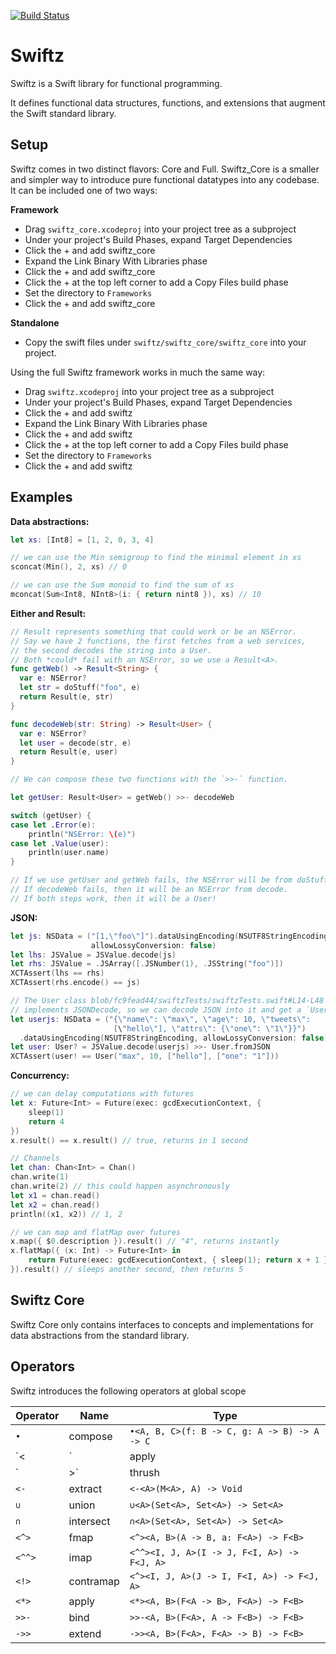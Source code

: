 [![Build Status](https://travis-ci.org/typelift/swiftz.svg)](https://travis-ci.org/typelift/swiftz)

Swiftz
======

Swiftz is a Swift library for functional programming.

It defines functional data structures, functions, and extensions that augment the Swift standard library.

Setup
-----

Swiftz comes in two distinct flavors: Core and Full.  Swiftz_Core is
a smaller and simpler way to introduce pure functional datatypes into any
codebase.  It can be included one of two ways:

**Framework**

- Drag `swiftz_core.xcodeproj` into your project tree as a subproject
- Under your project's Build Phases, expand Target Dependencies
- Click the + and add swiftz_core
- Expand the Link Binary With Libraries phase
- Click the + and add swiftz_core
- Click the + at the top left corner to add a Copy Files build phase
- Set the directory to `Frameworks`
- Click the + and add swiftz_core

**Standalone**

- Copy the swift files under `swiftz/swiftz_core/swiftz_core` into your
  project.

Using the full Swiftz framework works in much the same way:

- Drag `swiftz.xcodeproj` into your project tree as a subproject
- Under your project's Build Phases, expand Target Dependencies 
- Click the + and add swiftz
- Expand the Link Binary With Libraries phase
- Click the + and add swiftz
- Click the + at the top left corner to add a Copy Files build phase
- Set the directory to `Frameworks`
- Click the + and add swiftz

Examples
--------

**Data abstractions:**

```swift
let xs: [Int8] = [1, 2, 0, 3, 4]

// we can use the Min semigroup to find the minimal element in xs
sconcat(Min(), 2, xs) // 0

// we can use the Sum monoid to find the sum of xs
mconcat(Sum<Int8, NInt8>(i: { return nint8 }), xs) // 10
```

**Either and Result:**

```swift
// Result represents something that could work or be an NSError.
// Say we have 2 functions, the first fetches from a web services,
// the second decodes the string into a User.
// Both *could* fail with an NSError, so we use a Result<A>.
func getWeb() -> Result<String> {
  var e: NSError?
  let str = doStuff("foo", e)
  return Result(e, str)
}

func decodeWeb(str: String) -> Result<User> {
  var e: NSError?
  let user = decode(str, e)
  return Result(e, user)
}

// We can compose these two functions with the `>>-` function.

let getUser: Result<User> = getWeb() >>- decodeWeb

switch (getUser) {
case let .Error(e): 
	println("NSError: \(e)")
case let .Value(user): 
	println(user.name)
}

// If we use getUser and getWeb fails, the NSError will be from doStuff.
// If decodeWeb fails, then it will be an NSError from decode.
// If both steps work, then it will be a User!
```

**JSON:**

```swift
let js: NSData = ("[1,\"foo\"]").dataUsingEncoding(NSUTF8StringEncoding,
                  allowLossyConversion: false)
let lhs: JSValue = JSValue.decode(js)
let rhs: JSValue = .JSArray([.JSNumber(1), .JSString("foo")])
XCTAssert(lhs == rhs)
XCTAssert(rhs.encode() == js)

// The User class blob/fc9fead44/swiftzTests/swiftzTests.swift#L14-L48
// implements JSONDecode, so we can decode JSON into it and get a `User?`
let userjs: NSData = ("{\"name\": \"max\", \"age\": 10, \"tweets\":
                       [\"hello\"], \"attrs\": {\"one\": \"1\"}}")
  .dataUsingEncoding(NSUTF8StringEncoding, allowLossyConversion: false)
let user: User? = JSValue.decode(userjs) >>- User.fromJSON
XCTAssert(user! == User("max", 10, ["hello"], ["one": "1"]))
```

**Concurrency:**

```swift
// we can delay computations with futures
let x: Future<Int> = Future(exec: gcdExecutionContext, {
	sleep(1)
	return 4
})
x.result() == x.result() // true, returns in 1 second

// Channels
let chan: Chan<Int> = Chan()
chan.write(1)
chan.write(2) // this could happen asynchronously
let x1 = chan.read()
let x2 = chan.read()
println((x1, x2)) // 1, 2

// we can map and flatMap over futures
x.map({ $0.description }).result() // "4", returns instantly
x.flatMap({ (x: Int) -> Future<Int> in
	return Future(exec: gcdExecutionContext, { sleep(1); return x + 1 })
}).result() // sleeps another second, then returns 5
```

Swiftz Core
-----------

Swiftz Core only contains interfaces to concepts and implementations
for data abstractions from the standard library.

Operators
---------

Swiftz introduces the following operators at global scope

Operator | Name      | Type
-------- | --------- | ------------------------------------------
`•`      | compose   | `•<A, B, C>(f: B -> C, g: A -> B) -> A -> C`
`<|`     | apply     | `<|<A, B>(A -> B, A) -> B`
`|>`     | thrush    | `|><A, B>(A, A -> B) -> B`
`<-`     | extract   | `<-<A>(M<A>, A) -> Void`
`∪`      | union     | `∪<A>(Set<A>, Set<A>) -> Set<A>`
`∩`      | intersect | `∩<A>(Set<A>, Set<A>) -> Set<A>`
`<^>`    | fmap      | `<^><A, B>(A -> B, a: F<A>) -> F<B>`
`<^^>`   | imap      | `<^^><I, J, A>(I -> J, F<I, A>) -> F<J, A>`
`<!>`    | contramap | `<^><I, J, A>(J -> I, F<I, A>) -> F<J, A>`
`<*>`    | apply     | `<*><A, B>(F<A -> B>, F<A>) -> F<B>`
`>>-`    | bind      | `>>-<A, B>(F<A>, A -> F<B>) -> F<B>`
`->>`    | extend    | `->><A, B>(F<A>, F<A> -> B) -> F<B>`


